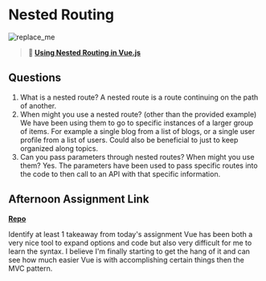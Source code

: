 # Nested Routing

![replace_me](https://codeworks.blob.core.windows.net/public/assets/img/illustrations/placeholder.svg)

> **📖 [Using Nested Routing in Vue.js](https://codeworksacademy.com/fs-student-guide/resources/wk6/04-Child-Routes)**

## Questions

1. What is a nested route?
A nested route is a route continuing on the path of another.
2. When might you use a nested route? (other than the provided example)
We have been using them to go to specific instances of a larger group of items.  For example a single blog from a list of blogs, or a single user profile from a list of users. Could also be beneficial to just to keep organized along topics.
3. Can you pass parameters through nested routes? When might you use them?
Yes. The parameters have been used to pass specific routes into the code to then call to an API with that specific information. 
## Afternoon Assignment Link

**[Repo](https://github.com/bcrossley712/blogger)**

Identify at least 1 takeaway from today's assignment
Vue has been both a very nice tool to expand options and code but also very difficult for me to learn the syntax.  I believe I'm finally starting to get the hang of it and can see how much easier Vue is with accomplishing certain things then the MVC pattern.